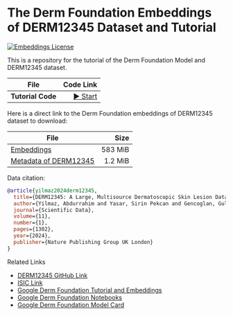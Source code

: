 # The Derm Foundation Embeddings of DERM12345 Dataset and Tutorial

[![Embeddings License](https://img.shields.io/badge/Embeddings%20License-CC%20By%204.0-red.svg)](https://github.com/abdurrahimyilmaz/DermaSynth/DATA_LICENSE)

This is a repository for the tutorial of the Derm Foundation Model and DERM12345 dataset.

| File| Code Link |
| --- | ---: |
| **Tutorial Code**      | [▶️ Start](https://colab.research.google.com/github/abdurrahimyilmaz/derm12345_google-derm-foundation/blob/main/derm12345_derm_foundation_tutorial.ipynb) 

Here is a direct link to the Derm Foundation embeddings of DERM12345 dataset to download:

| File| Size |
| --- | ---: |
| [Embeddings](https://github.com/abdurrahimyilmaz/derm12345_google-derm-foundation/releases/download/v1.0.0/derm12345_google-derm-foundation-model_embeddings.npz) | 583 MiB |
| [Metadata of DERM12345](https://github.com/abdurrahimyilmaz/derm12345_google-derm-foundation/releases/download/v1.0.0/derm12345_metadata_all.csv) | 1.2 MiB |

Data citation:
```bibtex
@article{yilmaz2024derm12345,
  title={DERM12345: A Large, Multisource Dermatoscopic Skin Lesion Dataset with 40 Subclasses},
  author={Yilmaz, Abdurrahim and Yasar, Sirin Pekcan and Gencoglan, Gulsum and Temelkuran, Burak},
  journal={Scientific Data},
  volume={11},
  number={1},
  pages={1302},
  year={2024},
  publisher={Nature Publishing Group UK London}
}
```

Related Links
<ul>
<li><a href="https://github.com/abdurrahimyilmaz/derm12345" target="_blank">DERM12345 GitHub Link</a></li>
  <li><a href="https://api.isic-archive.com/doi/derm12345" target="_blank">ISIC Link</a></li>
  <li><a href="https://github.com/abdurrahimyilmaz/derm12345_google-derm-foundation" target="_blank">Google Derm Foundation Tutorial and Embeddings</a></li>
  <li><a href="https://github.com/Google-Health/derm-foundation/tree/master/notebooks" target="_blank">Google Derm Foundation Notebooks</a></li>
  <li><a href="https://developers.google.com/health-ai-developer-foundations/derm-foundation/model-card" target="_blank">Google Derm Foundation Model Card</a></li>
</ul>
